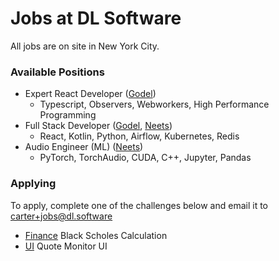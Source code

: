 # Jobs at DL Software

All jobs are on site in New York City. 

### Available Positions
- Expert React Developer ([Godel](https://godelnum.com))
	- Typescript, Observers, Webworkers, High Performance Programming
- Full Stack Developer ([Godel](https://godelnum.com), [Neets](https://neets.ai))
	- React, Kotlin, Python, Airflow, Kubernetes, Redis
- Audio Engineer (ML) ([Neets](https://neets.ai))
	- PyTorch, TorchAudio, CUDA, C++, Jupyter, Pandas

### Applying 

To apply, complete one of the challenges below and email it to [carter+jobs@dl.software](mailto:carter+jobs@dl.software)

- [Finance](./finance.md) Black Scholes Calculation
- [UI](./ui.md) Quote Monitor UI

